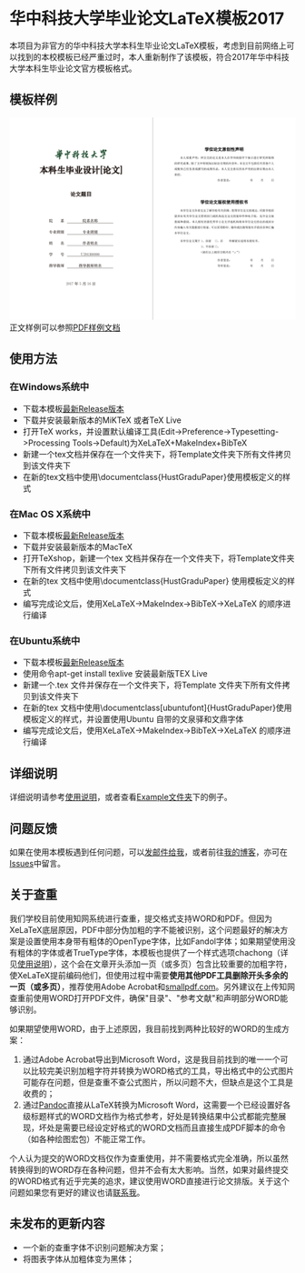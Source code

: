 # 华中科技大学毕业论文LaTeX模板2017

本项目为非官方的华中科技大学本科生毕业论文LaTeX模板，考虑到目前网络上可以找到的本校模板已经严重过时，本人重新制作了该模板，符合2017年华中科技大学本科生毕业论文官方模板格式。

## 模板样例
![样例](Example/example.png)
正文样例可以参照[PDF样例文档](Example/example.pdf)

## 使用方法

### 在Windows系统中
* 下载本模板[最新Release版本](https://github.com/skinaze/HUSTPaperTemp/releases)
* 下载并安装最新版本的MiKTeX 或者TeX Live
* 打开TeX works，并设置默认编译工具(Edit->Preference->Typesetting->Processing Tools->Default)为XeLaTeX+MakeIndex+BibTeX
* 新建一个tex文档并保存在一个文件夹下，将Template文件夹下所有文件拷贝到该文件夹下
* 在新的tex文档中使用\documentclass{HustGraduPaper}使用模板定义的样式

### 在Mac OS X系统中
* 下载本模板[最新Release版本](https://github.com/skinaze/HUSTPaperTemp/releases)
* 下载并安装最新版本的MacTeX
* 打开TeXshop，新建一个tex 文档并保存在一个文件夹下，将Template文件夹下所有文件拷贝到该文件夹下
* 在新的tex 文档中使用\documentclass{HustGraduPaper} 使用模板定义的样式
* 编写完成论文后，使用XeLaTeX->MakeIndex->BibTeX->XeLaTeX 的顺序进行编译

### 在Ubuntu系统中
* 下载本模板[最新Release版本](https://github.com/skinaze/HUSTPaperTemp/releases)
* 使用命令apt-get install texlive 安装最新版TEX Live
* 新建一个.tex 文件并保存在一个文件夹下，将Template 文件夹下所有文件拷贝到该文件夹下
* 在新的tex 文档中使用\documentclass[ubuntufont]{HustGraduPaper}使用模板定义的样式，并设置使用Ubuntu 自带的文泉驿和文鼎字体
* 编写完成论文后，使用XeLaTeX->MakeIndex->BibTeX->XeLaTeX 的顺序进行编译

## 详细说明
详细说明请参考[使用说明](Instruction/HGP.pdf)，或者查看[Example文件夹](Example)下的例子。

## 问题反馈
如果在使用本模板遇到任何问题，可以[发邮件给我](mailto:me@stringblog.com)，或者前往[我的博客](https://stringblog.com/hustgradupaperlatex/)，亦可在[Issues](https://github.com/skinaze/HUSTPaperTemp/issues)中留言。

## 关于查重
我们学校目前使用知网系统进行查重，提交格式支持WORD和PDF。但因为XeLaTeX底层原因，PDF中部分伪加粗的字不能被识别，这个问题最好的解决方案是设置使用本身带有粗体的OpenType字体，比如Fandol字体；如果期望使用没有粗体的字体或者TrueType字体，本模板也提供了一个样式选项chachong（详见[使用说明](Instruction/HGP.pdf)），这个会在文章开头添加一页（或多页）包含比较重要的加粗字符，使XeLaTeX提前编码他们，但使用过程中需要**使用其他PDF工具删除开头多余的一页（或多页）**，推荐使用Adobe Acrobat和[smallpdf.com](https://smallpdf.com/split-pdf)。另外建议在上传知网查重前使用WORD打开PDF文件，确保"目录"、"参考文献"和声明部分WORD能够识别。

如果期望使用WORD，由于上述原因，我目前找到两种比较好的WORD的生成方案：

1. 通过Adobe Acrobat导出到Microsoft Word，这是我目前找到的唯一一个可以比较完美识别加粗字符并转换为WORD格式的工具，导出格式中的公式图片可能存在问题，但是查重不查公式图片，所以问题不大，但缺点是这个工具是收费的；
2. 通过[Pandoc](http://pandoc.org/)直接从LaTeX转换为Microsoft Word，这需要一个已经设置好各级标题样式的WORD文档作为格式参考，好处是转换结果中公式都能完整展现，坏处是需要已经设定好格式的WORD文档而且直接生成PDF脚本的命令（如各种绘图宏包）不能正常工作。

个人认为提交的WORD文档仅作为查重使用，并不需要格式完全准确，所以虽然转换得到的WORD存在各种问题，但并不会有太大影响。当然，如果对最终提交的WORD格式有近乎完美的追求，建议使用WORD直接进行论文排版。关于这个问题如果您有更好的建议也请[联系我](mailto:me@stringblog.com)。

## 未发布的更新内容
* 一个新的查重字体不识别问题解决方案；
* 将图表字体从加粗体变为黑体；